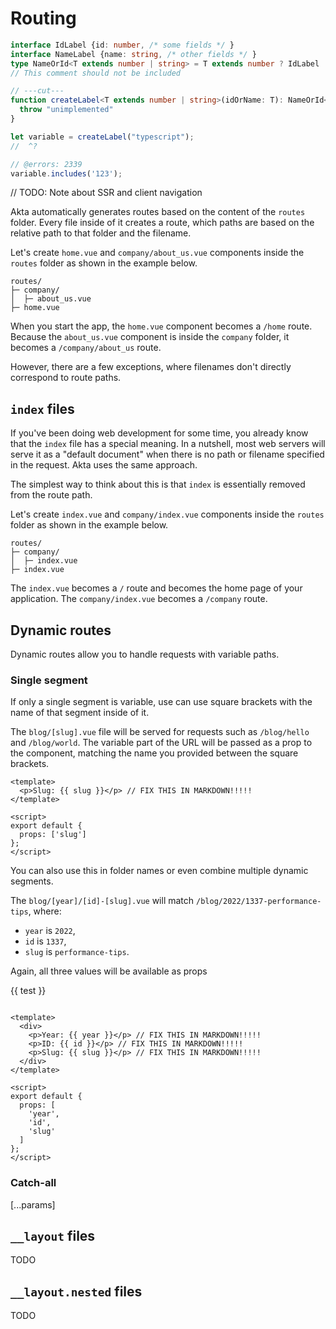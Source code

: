 # Routing

```ts twoslash title="test" { 1-3 }
interface IdLabel {id: number, /* some fields */ }
interface NameLabel {name: string, /* other fields */ }
type NameOrId<T extends number | string> = T extends number ? IdLabel : NameLabel;
// This comment should not be included

// ---cut---
function createLabel<T extends number | string>(idOrName: T): NameOrId<T> {
  throw "unimplemented"
}

let variable = createLabel("typescript");
//  ^?

// @errors: 2339
variable.includes('123');
```

// TODO: Note about SSR and client navigation

Akta automatically generates routes based on the content of the `routes` folder. Every file inside of it creates a route, which paths are based on the relative path to that folder and the filename.

Let's create `home.vue` and `company/about_us.vue` components inside the `routes` folder as shown in the example below.

```text title="test"
routes/
├─ company/
│  ├─ about_us.vue
├─ home.vue
```

When you start the app, the `home.vue` component becomes a `/home` route. Because the `about_us.vue` component is inside the `company` folder, it becomes a `/company/about_us` route.

However, there are a few exceptions, where filenames don't directly correspond to route paths.

## `index` files

If you've been doing web development for some time, you already know that the `index` file has a special meaning. In a nutshell, most web servers will serve it as a "default document" when there is no path or filename specified in the request. Akta uses the same approach.

The simplest way to think about this is that `index` is essentially removed from the route path.

Let's create `index.vue` and `company/index.vue` components inside the `routes` folder as shown in the example below.

```text
routes/
├─ company/
│  ├─ index.vue
├─ index.vue
```

The `index.vue` becomes a `/` route and becomes the home page of your application. The `company/index.vue` becomes a `/company` route.

## Dynamic routes

Dynamic routes allow you to handle requests with variable paths.

### Single segment

If only a single segment is variable, use can use square brackets with the name of that segment inside of it.

The `blog/[slug].vue` file will be served for requests such as `/blog/hello` and `/blog/world`. The variable part of the URL will be passed as a prop to the component, matching the name you provided between the square brackets.

```vue title="blog/[slug].vue"
<template>
  <p>Slug: {{ slug }}</p> // FIX THIS IN MARKDOWN!!!!!
</template>

<script>
export default {
  props: ['slug']
};
</script>
```

You can also use this in folder names or even combine multiple dynamic segments.

The `blog/[year]/[id]-[slug].vue` will match `/blog/2022/1337-performance-tips`, where:

* `year` is `2022`,
* `id` is `1337`,
* `slug` is `performance-tips`.

Again, all three values will be available as props

{{ test }}

```vue title="blog/[year]/[id]-[slug].vue"

<template>
  <div>
    <p>Year: {{ year }}</p> // FIX THIS IN MARKDOWN!!!!!
    <p>ID: {{ id }}</p> // FIX THIS IN MARKDOWN!!!!!
    <p>Slug: {{ slug }}</p> // FIX THIS IN MARKDOWN!!!!!
  </div>
</template>

<script>
export default {
  props: [
    'year',
    'id',
    'slug'
  ]
};
</script>
```

### Catch-all

[...params]

## `__layout` files

TODO

## `__layout.nested` files

TODO
